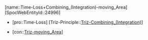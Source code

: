 ﻿---
type: TrizContradiction
aliases:
- Time-Loss+Combining_(Integration)-moving_Area
license: CC BY-SA 4.0
copyright: https://github.com/SpocWeb
IsDeleted: false
IsReadOnly: false
Confidential: public
tags: 
- Triz/Contradiction
---
[name::Time-Loss+Combining_(Integration)-moving_Area]
[SpocWebEntityId::24996]
+ [pro::Time-Loss]
[Triz-Principle::[Triz-Combining_(Integration)](tech/Triz/Principle/Triz-Combining_(Integration).md)]
- [con::[Triz-moving_Area](tech/Triz/Parameter/Triz-moving_Area.md)]

